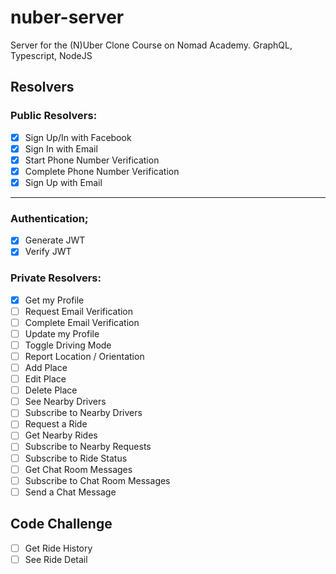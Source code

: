# nuber-server

Server for the (N)Uber Clone Course on Nomad Academy. GraphQL, Typescript, NodeJS

## Resolvers

### Public Resolvers:

- [x] Sign Up/In with Facebook
- [x] Sign In with Email
- [x] Start Phone Number Verification
- [x] Complete Phone Number Verification
- [x] Sign Up with Email

---

### Authentication;

- [x] Generate JWT
- [x] Verify JWT

### Private Resolvers:

- [x] Get my Profile
- [ ] Request Email Verification
- [ ] Complete Email Verification
- [ ] Update my Profile
- [ ] Toggle Driving Mode
- [ ] Report Location / Orientation
- [ ] Add Place
- [ ] Edit Place
- [ ] Delete Place
- [ ] See Nearby Drivers
- [ ] Subscribe to Nearby Drivers
- [ ] Request a Ride
- [ ] Get Nearby Rides
- [ ] Subscribe to Nearby Requests
- [ ] Subscribe to Ride Status
- [ ] Get Chat Room Messages
- [ ] Subscribe to Chat Room Messages
- [ ] Send a Chat Message

## Code Challenge

- [ ] Get Ride History
- [ ] See Ride Detail
